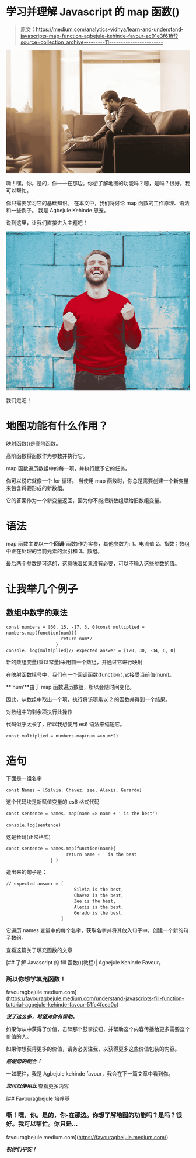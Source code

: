 # 学习并理解 Javascript 的 map 函数()

> 原文：<https://medium.com/analytics-vidhya/learn-and-understand-javascripts-map-function-agbejule-kehinde-favour-ac91e3f61fff?source=collection_archive---------11----------------------->

![](img/8c7ff32b62b5c0bfd3825caaa678392a.png)

嘶！嘿，你。是的，你——在那边。你想了解地图的功能吗？嗯，是吗？很好。我可以帮忙。

你只需要学习它的基础知识。
在本文中，我们将讨论 map 函数的工作原理、语法和一些例子。
我是 Agbejule Kehinde 恩宠。

说到这里，让我们直接进入主题吧！

![](img/d223bb668a8aa0b556db1803c0f152a7.png)

我们走吧！

# 地图功能有什么作用？

映射函数()是高阶函数。

高阶函数将函数作为参数并执行它。

map 函数遍历数组中的每一项，并执行赋予它的任务。

你可以说它就像一个 for 循环。
当使用 map 函数时，你总是需要创建一个新变量来包含将要形成的新数组。

它的答案作为一个新变量返回，因为你不能把新数组赋给旧数组变量。

# 语法

map 函数主要以一个**回调**(函数)作为实参，其他参数为:
1。电流值
2。指数；数组中正在处理的当前元素的索引和
3。数组。

最后两个参数是可选的，这意味着如果没有必要，可以不输入这些参数的值。

# 让我举几个例子

## 数组中数字的乘法

```
const numbers = [60, 15, -17, 3, 0]const multiplied = numbers.map(function(num)){
                     return num*2
                   }
console. log(multiplied)// expected answer = [120, 30, -34, 6, 0]
```

新的数组变量(乘以常量)采用前一个数组，并通过它进行映射

在映射函数括号中，我们有一个回调函数(function ),它接受当前值(num)。

**‘num’**由于 map 函数遍历数组，所以会随时间变化。

因此，从数组中取出一个项，执行将该项乘以 2 的函数并得到一个结果。

对数组中的剩余项执行此操作

代码似乎太长了，所以我想使用 es6 语法来缩短它。

```
const multiplied = numbers.map(num =>num*2)
```

# 造句

下面是一组名字

```
const Names = [Silvia, Chavez, zee, Alexis, Gerardo]
```

这个代码块是新赋值变量的 es6 格式代码

```
const sentence = names. map(name => name + ' is the best')

console.log(sentence) 
```

这是长码(正常格式)

```
const sentence = names.map(function(name){
                       return name + ' is the best'
                 } )
```

造出来的句子是；

```
// expected answer = [
                          Silvia is the best,
                          Chavez is the best,
                          Zee is the best, 
                          Alexis is the best,
                          Gerado is the best.
                     ]
```

它遍历 names 变量中的每个名字，获取名字并将其放入句子中，创建一个新的句子数组。

查看这篇关于填充函数的文章

[](https://favouragbejule.medium.com/understand-javascripts-fill-function-tutorial-agbejule-kehinde-favour-51fc4fcea0c) [## 了解 Javascript 的 fill 函数()(教程)| Agbejule Kehinde Favour。

### 所以你想学填充函数！

favouragbejule.medium.com](https://favouragbejule.medium.com/understand-javascripts-fill-function-tutorial-agbejule-kehinde-favour-51fc4fcea0c) 

***说了这么多，希望对你有帮助。***

如果你从中获得了价值，击碎那个鼓掌按钮，并帮助这个内容传播给更多需要这个价值的人。

如果你想获得更多的价值，请务必关注我，以获得更多这些价值包装的内容。

***感谢您的配合！***

一如既往，我是 Agbejule kehinde favour，我会在下一篇文章中看到你。

***您可以使用此*** 查看更多内容

[](https://favouragbejule.medium.com/) [## Favouragbejule 培养基

### 嘶！嘿，你。是的，你-在那边。你想了解地图的功能吗？是吗？很好。我可以帮忙。你只是…

favouragbejule.medium.com](https://favouragbejule.medium.com/) 

***祝你们平安！***